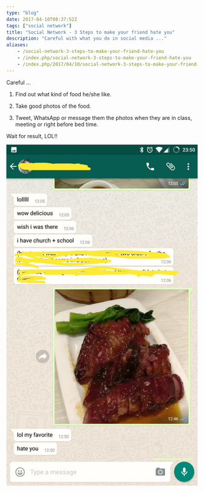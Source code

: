 ```yaml
---
type: "blog"
date: 2017-04-10T08:37:52Z
tags: ["social network"]
title: "Social Network - 3 Steps to make your friend hate you"
description: "Careful with what you do in social media ..."
aliases:
    - /social-network-3-steps-to-make-your-friend-hate-you
    - /index.php/social-network-3-steps-to-make-your-friend-hate-you
    - /index.php/2017/04/10/social-network-3-steps-to-make-your-friend-hate-you
---
```


Careful ...
<!--more-->

1. Find out what kind of food he/she like.

2. Take good photos of the food.

3. Tweet, WhatsApp or message them the photos when they are in class, meeting or right before bed time.

Wait for result, LOL!!

![LOL](https://raw.githubusercontent.com/J-Siu/johnsiu.com/master/static/img/social.jpg)
